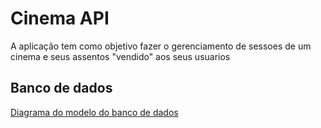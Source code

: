 # Cinema API
A aplicação tem como objetivo fazer o gerenciamento de sessoes de um cinema e seus assentos "vendido" aos seus usuarios

## Banco de dados
[Diagrama do modelo do banco de dados](https://drive.google.com/file/d/154Q0f9_FaRoO67x2zrcAglLPNgMeau41/view?usp=sharing)
